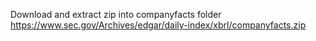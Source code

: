 Download and extract zip into companyfacts folder
https://www.sec.gov/Archives/edgar/daily-index/xbrl/companyfacts.zip